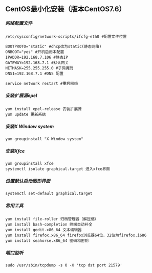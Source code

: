 CentOS最小化安装（版本CentOS7.6）
------
##### 网络配置文件
	/etc/sysconfig/network-scripts/ifcfg-eth0 #配置文件位置
	
	BOOTPROTO="static" #dhcp改为static(静态网络)
	ONBOOT="yes" #开机启用本配置
	IPADDR=192.168.7.106 #静态IP
	GATEWAY=192.168.7.1 #默认网关
	NETMASK=255.255.255.0 #子网掩码
	DNS1=192.168.7.1 #DNS 配置
	
	service network restart #重启网络
##### 安装扩展源epel
    yum install epel-release 安装扩展源
    yum update 更新系统
##### 安装X Window system
    yum groupinstall "X Window system"
##### 安装Xfce
    yum groupinstall xfce
    systemctl isolate graphical.target 进入xfce界面
##### 设置默认启动图形界面
    systemctl set-default graphical.target
##### 常用工具
    yum install file-roller 归档管理器（解压缩）
    yum install bash-completion 终端自动补全
    yum install gedit.x86_64 文本编辑器
    yum install firefox.x86_64 firefox浏览器64位，32位为firefox.i686
    yum install seahorse.x86_64 密码和密钥
##### 端口监听
    sudo /usr/sbin/tcpdump -s 0 -X 'tcp dst port 21579'